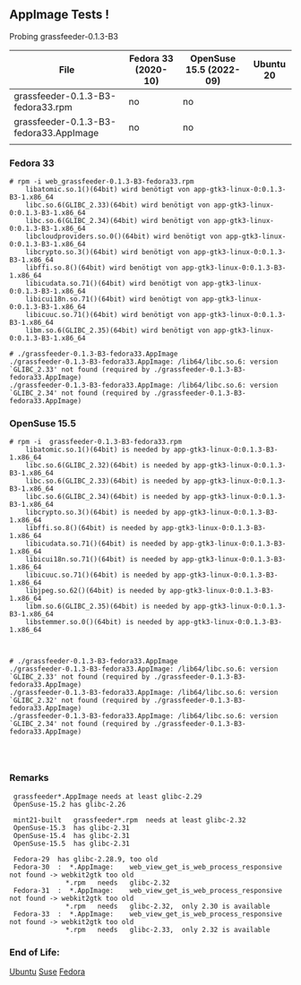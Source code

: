 ## AppImage Tests !

Probing  grassfeeder-0.1.3-B3

| File | Fedora 33 (2020-10) | OpenSuse 15.5 (2022-09) | Ubuntu 20 |
| ---- | ---- | ---- | ---- |
| grassfeeder-0.1.3-B3-fedora33.rpm       | no | no | |
| grassfeeder-0.1.3-B3-fedora33.AppImage  | no | no | |
|   |   |   |   | 


### Fedora 33
```
# rpm -i web_grassfeeder-0.1.3-B3-fedora33.rpm 
    libatomic.so.1()(64bit) wird benötigt von app-gtk3-linux-0:0.1.3-B3-1.x86_64
    libc.so.6(GLIBC_2.33)(64bit) wird benötigt von app-gtk3-linux-0:0.1.3-B3-1.x86_64
    libc.so.6(GLIBC_2.34)(64bit) wird benötigt von app-gtk3-linux-0:0.1.3-B3-1.x86_64
    libcloudproviders.so.0()(64bit) wird benötigt von app-gtk3-linux-0:0.1.3-B3-1.x86_64
    libcrypto.so.3()(64bit) wird benötigt von app-gtk3-linux-0:0.1.3-B3-1.x86_64
    libffi.so.8()(64bit) wird benötigt von app-gtk3-linux-0:0.1.3-B3-1.x86_64
    libicudata.so.71()(64bit) wird benötigt von app-gtk3-linux-0:0.1.3-B3-1.x86_64
    libicui18n.so.71()(64bit) wird benötigt von app-gtk3-linux-0:0.1.3-B3-1.x86_64
    libicuuc.so.71()(64bit) wird benötigt von app-gtk3-linux-0:0.1.3-B3-1.x86_64
    libm.so.6(GLIBC_2.35)(64bit) wird benötigt von app-gtk3-linux-0:0.1.3-B3-1.x86_64

# ./grassfeeder-0.1.3-B3-fedora33.AppImage 
./grassfeeder-0.1.3-B3-fedora33.AppImage: /lib64/libc.so.6: version `GLIBC_2.33' not found (required by ./grassfeeder-0.1.3-B3-fedora33.AppImage)
./grassfeeder-0.1.3-B3-fedora33.AppImage: /lib64/libc.so.6: version `GLIBC_2.34' not found (required by ./grassfeeder-0.1.3-B3-fedora33.AppImage)
```


### OpenSuse  15.5
```
# rpm -i  grassfeeder-0.1.3-B3-fedora33.rpm 
    libatomic.so.1()(64bit) is needed by app-gtk3-linux-0:0.1.3-B3-1.x86_64
    libc.so.6(GLIBC_2.32)(64bit) is needed by app-gtk3-linux-0:0.1.3-B3-1.x86_64
    libc.so.6(GLIBC_2.33)(64bit) is needed by app-gtk3-linux-0:0.1.3-B3-1.x86_64
    libc.so.6(GLIBC_2.34)(64bit) is needed by app-gtk3-linux-0:0.1.3-B3-1.x86_64
    libcrypto.so.3()(64bit) is needed by app-gtk3-linux-0:0.1.3-B3-1.x86_64
    libffi.so.8()(64bit) is needed by app-gtk3-linux-0:0.1.3-B3-1.x86_64
    libicudata.so.71()(64bit) is needed by app-gtk3-linux-0:0.1.3-B3-1.x86_64
    libicui18n.so.71()(64bit) is needed by app-gtk3-linux-0:0.1.3-B3-1.x86_64
    libicuuc.so.71()(64bit) is needed by app-gtk3-linux-0:0.1.3-B3-1.x86_64
    libjpeg.so.62()(64bit) is needed by app-gtk3-linux-0:0.1.3-B3-1.x86_64
    libm.so.6(GLIBC_2.35)(64bit) is needed by app-gtk3-linux-0:0.1.3-B3-1.x86_64
    libstemmer.so.0()(64bit) is needed by app-gtk3-linux-0:0.1.3-B3-1.x86_64
    
    
    
# ./grassfeeder-0.1.3-B3-fedora33.AppImage 
./grassfeeder-0.1.3-B3-fedora33.AppImage: /lib64/libc.so.6: version `GLIBC_2.33' not found (required by ./grassfeeder-0.1.3-B3-fedora33.AppImage)
./grassfeeder-0.1.3-B3-fedora33.AppImage: /lib64/libc.so.6: version `GLIBC_2.32' not found (required by ./grassfeeder-0.1.3-B3-fedora33.AppImage)
./grassfeeder-0.1.3-B3-fedora33.AppImage: /lib64/libc.so.6: version `GLIBC_2.34' not found (required by ./grassfeeder-0.1.3-B3-fedora33.AppImage)
    
    
    
```


### Remarks

     grassfeeder*.AppImage needs at least glibc-2.29
     OpenSuse-15.2 has glibc-2.26

     mint21-built   grassfeeder*.rpm  needs at least glibc-2.32
     OpenSuse-15.3  has glibc-2.31
     OpenSuse-15.4  has glibc-2.31
     OpenSuse-15.5  has glibc-2.31
     
     Fedora-29  has glibc-2.28.9, too old
     Fedora-30  :  *.AppImage:    web_view_get_is_web_process_responsive  not found -> webkit2gtk too old
                  *.rpm   needs   glibc-2.32
     Fedora-31  :  *.AppImage:    web_view_get_is_web_process_responsive  not found -> webkit2gtk too old
                  *.rpm   needs   glibc-2.32,  only 2.30 is available
     Fedora-33  :  *.AppImage:    web_view_get_is_web_process_responsive  not found -> webkit2gtk too old
                  *.rpm   needs   glibc-2.33,  only 2.32 is available
                       



### End of Life: 
[Ubuntu](https://endoflife.date/ubuntu) [Suse](https://endoflife.date/opensuse) [Fedora](https://endoflife.date/fedora)



